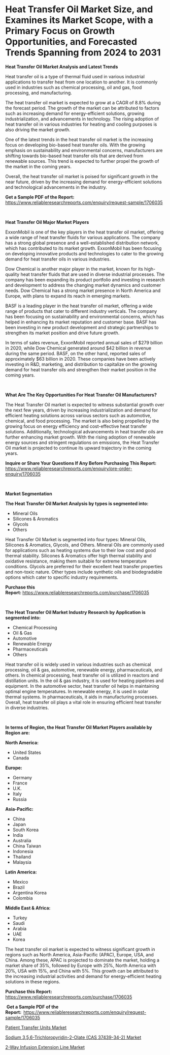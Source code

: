 <p><h1>Heat Transfer Oil Market Size, and Examines its Market Scope, with a Primary Focus on Growth Opportunities, and Forecasted Trends Spanning from 2024 to 2031</h1></p><p><strong>Heat Transfer Oil Market Analysis and Latest Trends</strong></p>
<p><p>Heat transfer oil is a type of thermal fluid used in various industrial applications to transfer heat from one location to another. It is commonly used in industries such as chemical processing, oil and gas, food processing, and manufacturing.</p><p>The heat transfer oil market is expected to grow at a CAGR of 8.8% during the forecast period. The growth of the market can be attributed to factors such as increasing demand for energy-efficient solutions, growing industrialization, and advancements in technology. The rising adoption of heat transfer oil in various industries for heating and cooling purposes is also driving the market growth.</p><p>One of the latest trends in the heat transfer oil market is the increasing focus on developing bio-based heat transfer oils. With the growing emphasis on sustainability and environmental concerns, manufacturers are shifting towards bio-based heat transfer oils that are derived from renewable sources. This trend is expected to further propel the growth of the market in the coming years.</p><p>Overall, the heat transfer oil market is poised for significant growth in the near future, driven by the increasing demand for energy-efficient solutions and technological advancements in the industry.</p></p>
<p><strong>Get a Sample PDF of the Report:&nbsp;</strong> <a href="https://www.reliableresearchreports.com/enquiry/request-sample/1706035">https://www.reliableresearchreports.com/enquiry/request-sample/1706035</a></p>
<p>&nbsp;</p>
<p><strong>Heat Transfer Oil Major Market Players</strong></p>
<p><p>ExxonMobil is one of the key players in the heat transfer oil market, offering a wide range of heat transfer fluids for various applications. The company has a strong global presence and a well-established distribution network, which has contributed to its market growth. ExxonMobil has been focusing on developing innovative products and technologies to cater to the growing demand for heat transfer oils in various industries.</p><p>Dow Chemical is another major player in the market, known for its high-quality heat transfer fluids that are used in diverse industrial processes. The company has been expanding its product portfolio and investing in research and development to address the changing market dynamics and customer needs. Dow Chemical has a strong market presence in North America and Europe, with plans to expand its reach in emerging markets.</p><p>BASF is a leading player in the heat transfer oil market, offering a wide range of products that cater to different industry verticals. The company has been focusing on sustainability and environmental concerns, which has helped in enhancing its market reputation and customer base. BASF has been investing in new product development and strategic partnerships to strengthen its market position and drive future growth.</p><p>In terms of sales revenue, ExxonMobil reported annual sales of $279 billion in 2020, while Dow Chemical generated around $42 billion in revenue during the same period. BASF, on the other hand, reported sales of approximately $63 billion in 2020. These companies have been actively investing in R&D, marketing, and distribution to capitalize on the growing demand for heat transfer oils and strengthen their market position in the coming years.</p></p>
<p>&nbsp;</p>
<p><strong>What Are The Key Opportunities For Heat Transfer Oil Manufacturers?</strong></p>
<p><p>The Heat Transfer Oil market is expected to witness substantial growth over the next few years, driven by increasing industrialization and demand for efficient heating solutions across various sectors such as automotive, chemical, and food processing. The market is also being propelled by the growing focus on energy efficiency and cost-effective heat transfer solutions. Additionally, technological advancements in heat transfer oils are further enhancing market growth. With the rising adoption of renewable energy sources and stringent regulations on emissions, the Heat Transfer Oil market is projected to continue its upward trajectory in the coming years.</p></p>
<p><strong>Inquire or Share Your Questions If Any Before Purchasing This Report:</strong> <a href="https://www.reliableresearchreports.com/enquiry/pre-order-enquiry/1706035">https://www.reliableresearchreports.com/enquiry/pre-order-enquiry/1706035</a></p>
<p>&nbsp;</p>
<p><strong>Market Segmentation</strong></p>
<p><strong>The Heat Transfer Oil Market Analysis by types is segmented into:</strong></p>
<p><ul><li>Mineral Oils</li><li>Silicones & Aromatics</li><li>Glycols</li><li>Others</li></ul></p>
<p><p>Heat Transfer Oil Market is segmented into four types: Mineral Oils, Silicones & Aromatics, Glycols, and Others. Mineral Oils are commonly used for applications such as heating systems due to their low cost and good thermal stability. Silicones & Aromatics offer high thermal stability and oxidative resistance, making them suitable for extreme temperature conditions. Glycols are preferred for their excellent heat transfer properties and non-toxic nature. Other types include synthetic oils and biodegradable options which cater to specific industry requirements.</p></p>
<p><strong>Purchase this Report:&nbsp;</strong><a href="https://www.reliableresearchreports.com/purchase/1706035">https://www.reliableresearchreports.com/purchase/1706035</a></p>
<p>&nbsp;</p>
<p><strong>The Heat Transfer Oil Market Industry Research by Application is segmented into:</strong></p>
<p><ul><li>Chemical Processing</li><li>Oil & Gas</li><li>Automotive</li><li>Renewable Energy</li><li>Pharmaceuticals</li><li>Others</li></ul></p>
<p><p>Heat transfer oil is widely used in various industries such as chemical processing, oil & gas, automotive, renewable energy, pharmaceuticals, and others. In chemical processing, heat transfer oil is utilized in reactors and distillation units. In the oil & gas industry, it is used for heating pipelines and equipment. In the automotive sector, heat transfer oil helps in maintaining optimal engine temperatures. In renewable energy, it is used in solar thermal systems. In pharmaceuticals, it aids in manufacturing processes. Overall, heat transfer oil plays a vital role in ensuring efficient heat transfer in diverse industries.</p></p>
<p>&nbsp;</p>
<p><strong>In terms of Region, the Heat Transfer Oil Market Players available by Region are:</strong></p>
<p>
    <p> <strong> North America: </strong>
        <ul>
            <li>United States</li>
            <li>Canada</li>
        </ul>
        </p> 
    <p> <strong> Europe: </strong>
        <ul>
            <li>Germany</li>
            <li>France</li>
            <li>U.K.</li>
            <li>Italy</li>
            <li>Russia</li>
        </ul>
        </p> 
    <p> <strong> Asia-Pacific: </strong>
        <ul>
            <li>China</li>
            <li>Japan</li>
            <li>South Korea</li>
            <li>India</li>
            <li>Australia</li>
            <li>China Taiwan</li>
            <li>Indonesia</li>
            <li>Thailand</li>
            <li>Malaysia</li>
        </ul>
        </p> 
    <p> <strong> Latin America: </strong>
        <ul>
            <li>Mexico</li>
            <li>Brazil</li>
            <li>Argentina Korea</li>
            <li>Colombia</li>
        </ul>
        </p> 
    <p> <strong> Middle East & Africa: </strong>
        <ul>
            <li>Turkey</li>
            <li>Saudi</li>
            <li>Arabia</li>
            <li>UAE</li>
            <li>Korea</li>
        </ul>
    </p>
    </p>
<p><p>The heat transfer oil market is expected to witness significant growth in regions such as North America, Asia-Pacific (APAC), Europe, USA, and China. Among these, APAC is projected to dominate the market, holding a market share of 35%, followed by Europe with 25%, North America with 20%, USA with 15%, and China with 5%. This growth can be attributed to the increasing industrial activities and demand for energy-efficient heating solutions in these regions.</p></p>
<p><strong>Purchase this Report: </strong><a href="https://www.reliableresearchreports.com/purchase/1706035">https://www.reliableresearchreports.com/purchase/1706035</a></p>
<p>&nbsp;<strong>Get a Sample PDF of the Report:&nbsp;&nbsp;</strong><a href="https://www.reliableresearchreports.com/enquiry/request-sample/1706035">https://www.reliableresearchreports.com/enquiry/request-sample/1706035</a></p>
<p><strong></strong></p>
<p><p><a href="https://view.publitas.com/reportprime-1/patient-transfer-units-market-share-market-new-trends-analysis-report-by-type-by-application-by-end-use-by-region-and-segment-forecasts-2023-2030/">Patient Transfer Units Market</a></p><p><a href="https://view.publitas.com/reportprime-1/sodium-35-6-trichloropyridin-2-olate-cas-37439-34-2-market-provides-detailed-segmentation-of-this-market-based-on-type-application-and-region-and-forecast-for-the-period-from-2023-2030/">Sodium 3,5,6-Trichloropyridin-2-Olate (CAS 37439-34-2) Market</a></p><p><a href="https://view.publitas.com/reportprime-1/2-way-infusion-extension-line-market-size-and-examines-its-market-scope-with-a-primary-focus-on-growth-opportunities-and-forecasted-trends-spanning-from-2023-to-2030/">2-Way Infusion Extension Line Market</a></p></p>